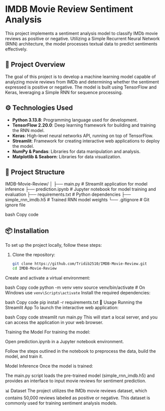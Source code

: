 # IMDB Movie Review Sentiment Analysis

This project implements a sentiment analysis model to classify IMDb movie reviews as positive or negative. Utilizing a Simple Recurrent Neural Network (RNN) architecture, the model processes textual data to predict sentiments effectively.

## 🧠 Project Overview

The goal of this project is to develop a machine learning model capable of analyzing movie reviews from IMDb and determining whether the sentiment expressed is positive or negative. The model is built using TensorFlow and Keras, leveraging a Simple RNN for sequence processing.

## ⚙️ Technologies Used

- **Python 3.13.8**: Programming language used for development.
- **TensorFlow 2.20.0**: Deep learning framework for building and training the RNN model.
- **Keras**: High-level neural networks API, running on top of TensorFlow.
- **Streamlit**: Framework for creating interactive web applications to deploy the model.
- **NumPy & Pandas**: Libraries for data manipulation and analysis.
- **Matplotlib & Seaborn**: Libraries for data visualization.

## 📁 Project Structure

IMDB-Movie-Review/
│
├── main.py # Streamlit application for model inference
├── prediction.ipynb # Jupyter notebook for model training and evaluation
├── requirements.txt # Python dependencies
├── simple_rnn_imdb.h5 # Trained RNN model weights
└── .gitignore # Git ignore file

bash
Copy code

## 📦 Installation

To set up the project locally, follow these steps:

1. Clone the repository:

   ```bash
   git clone https://github.com/Tridib2510/IMDB-Movie-Review.git
   cd IMDB-Movie-Review
Create and activate a virtual environment:

bash
Copy code
python -m venv venv
source venv/bin/activate  # On Windows use `venv\Scripts\activate`
Install the required dependencies:

bash
Copy code
pip install -r requirements.txt
🚀 Usage
Running the Streamlit App
To launch the interactive web application:

bash
Copy code
streamlit run main.py
This will start a local server, and you can access the application in your web browser.

Training the Model
For training the model:

Open prediction.ipynb in a Jupyter notebook environment.

Follow the steps outlined in the notebook to preprocess the data, build the model, and train it.

Model Inference
Once the model is trained:

The main.py script loads the pre-trained model (simple_rnn_imdb.h5) and provides an interface to input movie reviews for sentiment prediction.

📊 Dataset
The project utilizes the IMDb movie reviews dataset, which contains 50,000 reviews labeled as positive or negative. This dataset is commonly used for training sentiment analysis models.





